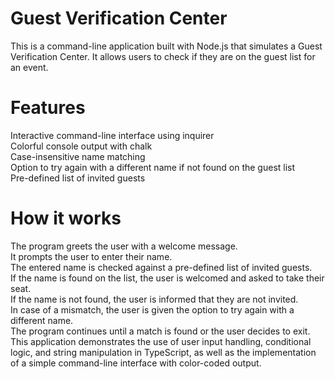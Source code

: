 # Guest Verification Center
This is a command-line application built with Node.js that simulates a Guest Verification Center. It allows users to check if they are on the guest list for an event.<br>

# Features
Interactive command-line interface using inquirer<br>
Colorful console output with chalk<br>
Case-insensitive name matching<br>
Option to try again with a different name if not found on the guest list<br>
Pre-defined list of invited guests<br>
# How it works
The program greets the user with a welcome message.<br>
It prompts the user to enter their name.<br>
The entered name is checked against a pre-defined list of invited guests.<br>
If the name is found on the list, the user is welcomed and asked to take their seat.<br>
If the name is not found, the user is informed that they are not invited.<br>
In case of a mismatch, the user is given the option to try again with a different name.<br>
The program continues until a match is found or the user decides to exit.<br>
This application demonstrates the use of user input handling, conditional logic, and string manipulation in TypeScript, as well as the implementation of a simple command-line interface with color-coded output.<br>
